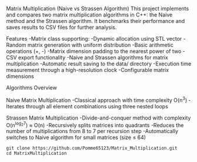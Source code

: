 Matrix Multiplication (Naive vs Strassen Algorithm)
This project implements and compares two matrix multiplication algorithms in C++: the Naive method and the Strassen algorithm. It benchmarks their performance and saves results to CSV files for further analysis.

Features
  -Matrix class supporting:
    -Dynamic allocation using STL vector
    -Random matrix generation with uniform distribution
    -Basic arithmetic operations (+, -)
    -Matrix dimension padding to the nearest power of two
    -CSV export functionality
  -Naive and Strassen algorithms for matrix multiplication
  -Automatic result saving to the data/ directory
  -Execution time measurement through a high-resolution clock
  -Configurable matrix dimensions

Algorithms Overview

Naive Matrix Multiplication
  -Classical approach with time complexity O(n<sup>3</sup>)
  -Iterates through all element combinations using three nested loops

Strassen Matrix Multiplication
  -Divide-and-conquer method with complexity O(n<sup>log⁡<sub>2</sub>7</sup>) ≈ O(n)
  -Recursively splits matrices into quadrants
  -Reduces the number of multiplications from 8 to 7 per recursion step
  -Automatically switches to Naive algorithm for small matrices (size ≤ 64)

```
git clone https://github.com/Pomme65123/Matrix_Multiplication.git
cd MatrixMultiplication
```
